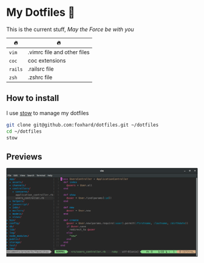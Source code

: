 # My Dotfiles :feet:

This is the current stuff, _May the Force be with you_

|:fire:|:fire:|
| --- | --- |
| `vim` | .vimrc file and other files |
| `coc` | coc extensions |
| `rails` | .railsrc file |
| `zsh` | .zshrc file |


## How to install
I use [stow](https://www.gnu.org/software/stow/) to manage my dotfiles

```zsh
git clone git@github.com:foxhard/dotfiles.git ~/dotfiles
cd ~/dotfiles
stow
```
## Previews
![](https://raw.githubusercontent.com/foxhard/dotfiles/master/previews/vim-preview.png)
